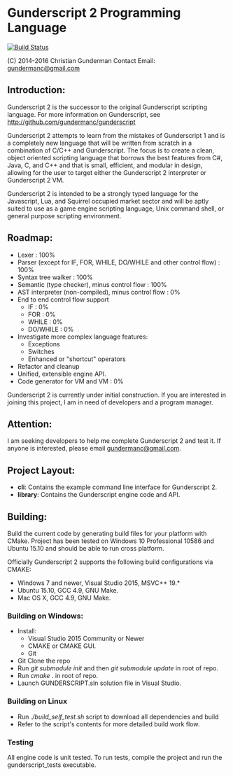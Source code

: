 # Gunderscript 2 Programming Language
[![Build Status](https://travis-ci.org/gundermanc/gunderscript-2.svg?branch=feature%2Fci_build)](https://travis-ci.org/gundermanc/gunderscript-2)

(C) 2014-2016 Christian Gunderman
Contact Email: gundermanc@gmail.com

## Introduction:
Gunderscript 2 is the successor to the original Gunderscript scripting language.
For more information on Gunderscript, see http://github.com/gundermanc/gunderscript

Gunderscript 2 attempts to learn from the mistakes of Gunderscript 1 and is a
completely new language that will be written from scratch in a combination of
C/C++ and Gunderscript. The focus is to create a clean, object oriented scripting
language that borrows the best features from C#, Java, C, and C++ and that is
small, efficient, and modular in design, allowing for the user to target either
the Gunderscript 2 interpreter or Gunderscript 2 VM.

Gunderscript 2 is intended to be a strongly typed language for the Javascript,
Lua, and Squirrel occupied market sector and will be aptly suited to use as a
game engine scripting language, Unix command shell, or general purpose scripting
environment.

## Roadmap:
  - Lexer : 100%
  - Parser (except for IF, FOR, WHILE, DO/WHILE and other control flow) : 100%
  - Syntax tree walker : 100%
  - Semantic (type checker), minus control flow : 100%
  - AST interpreter (non-compiled), minus control flow : 0%
  - End to end control flow support
    - IF : 0%
    - FOR : 0%
    - WHILE : 0%
    - DO/WHILE : 0%
  - Investigate more complex language features:
    - Exceptions
    - Switches
    - Enhanced or "shortcut" operators
  - Refactor and cleanup
  - Unified, extensible engine API.
  - Code generator for VM and VM : 0%

Gunderscript 2 is currently under initial construction. If you are interested in
joining this project, I am in need of developers and a program manager.

## Attention:
I am seeking developers to help me complete Gunderscript 2 and test it. If anyone
is interested, please email gundermanc@gmail.com.

## Project Layout:
  - **cli**: Contains the example command line interface for Gunderscript 2.
  - **library**: Contains the Gunderscript engine code and API.

## Building:
Build the current code by generating build files for your platform with CMake.
Project has been tested on Windows 10 Professional 10586 and Ubuntu 15.10 and
should be able to run cross platform.

Officially Gunderscript 2 supports the following build configurations via CMAKE:
  - Windows 7 and newer, Visual Studio 2015, MSVC++ 19.*
  - Ubuntu 15.10, GCC 4.9, GNU Make.
  - Mac OS X, GCC 4.9, GNU Make.

### Building on Windows:
  - Install:
    - Visual Studio 2015 Community or Newer
    - CMAKE or CMAKE GUI.
    - Git
  - Git Clone the repo
  - Run *git submodule init* and then *git submodule update* in root of repo.
  - Run *cmake .* in root of repo.
  - Launch GUNDERSCRIPT.sln solution file in Visual Studio.

### Building on Linux
  - Run *./build_self_test.sh* script to download all dependencies and build
  - Refer to the script's contents for more detailed build work flow.

### Testing
All engine code is unit tested. To run tests, compile the project and run the
gunderscript_tests executable.
